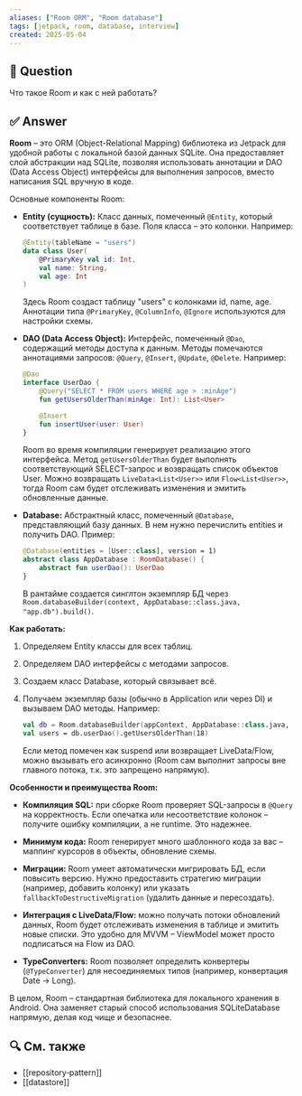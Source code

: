 ```yaml
---
aliases: ["Room ORM", "Room database"]
tags: [jetpack, room, database, interview]
created: 2025‑05‑04
---
```


## 📝 Question  
Что такое Room и как с ней работать?

## ✅ Answer  
**Room** – это ORM (Object-Relational Mapping) библиотека из Jetpack для удобной работы с локальной базой данных SQLite. Она предоставляет слой абстракции над SQLite, позволяя использовать аннотации и DAO (Data Access Object) интерфейсы для выполнения запросов, вместо написания SQL вручную в коде.

Основные компоненты Room:

- **Entity (сущность):** Класс данных, помеченный `@Entity`, который соответствует таблице в базе. Поля класса – это колонки. Например:
    
    ```kotlin
    @Entity(tableName = "users")
    data class User(
        @PrimaryKey val id: Int,
        val name: String,
        val age: Int
    )
    ```
    
    Здесь Room создаст таблицу "users" с колонками id, name, age. Аннотации типа `@PrimaryKey`, `@ColumnInfo`, `@Ignore` используются для настройки схемы.
    
- **DAO (Data Access Object):** Интерфейс, помеченный `@Dao`, содержащий методы доступа к данным. Методы помечаются аннотациями запросов: `@Query`, `@Insert`, `@Update`, `@Delete`. Например:
    
    ```kotlin
    @Dao
    interface UserDao {
        @Query("SELECT * FROM users WHERE age > :minAge")
        fun getUsersOlderThan(minAge: Int): List<User>
    
        @Insert
        fun insertUser(user: User)
    }
    ```
    
    Room во время компиляции генерирует реализацию этого интерфейса. Метод `getUsersOlderThan` будет выполнять соответствующий SELECT-запрос и возвращать список объектов User. Можно возвращать `LiveData<List<User>>` или `Flow<List<User>>`, тогда Room сам будет отслеживать изменения и эмитить обновленные данные.
    
- **Database:** Абстрактный класс, помеченный `@Database`, представляющий базу данных. В нем нужно перечислить entities и получить DAO. Пример:
    
    ```kotlin
    @Database(entities = [User::class], version = 1)
    abstract class AppDatabase : RoomDatabase() {
        abstract fun userDao(): UserDao
    }
    ```
    
    В рантайме создается синглтон экземпляр БД через `Room.databaseBuilder(context, AppDatabase::class.java, "app.db").build()`.
    

**Как работать:**

1. Определяем Entity классы для всех таблиц.
    
2. Определяем DAO интерфейсы с методами запросов.
    
3. Создаем класс Database, который связывает всё.
    
4. Получаем экземпляр базы (обычно в Application или через DI) и вызываем DAO методы. Например:
    
    ```kotlin
    val db = Room.databaseBuilder(appContext, AppDatabase::class.java, "app.db").build()
    val users = db.userDao().getUsersOlderThan(18)
    ```
    
    Если метод помечен как suspend или возвращает LiveData/Flow, можно вызывать его асинхронно (Room сам выполнит запросы вне главного потока, т.к. это запрещено напрямую).
    

**Особенности и преимущества Room:**

- **Компиляция SQL:** при сборке Room проверяет SQL-запросы в `@Query` на корректность. Если опечатка или несоответствие колонок – получите ошибку компиляции, а не runtime. Это надежнее.
    
- **Минимум кода:** Room генерирует много шаблонного кода за вас – маппинг курсоров в объекты, обновление схемы.
    
- **Миграции:** Room умеет автоматически мигрировать БД, если повысить версию. Нужно предоставить стратегию миграции (например, добавить колонку) или указать `fallbackToDestructiveMigration` (удалить данные и пересоздать).
    
- **Интеграция с LiveData/Flow:** можно получать потоки обновлений данных, Room будет отслеживать изменения в таблице и эмитить новые списки. Это удобно для MVVM – ViewModel может просто подписаться на Flow из DAO.
    
- **TypeConverters:** Room позволяет определить конвертеры (`@TypeConverter`) для несоединяемых типов (например, конвертация Date -> Long).
    

В целом, Room – стандартная библиотека для локального хранения в Android. Она заменяет старый способ использования SQLiteDatabase напрямую, делая код чище и безопаснее.

## 🔍 См. также  
- [[repository‑pattern]]
- [[datastore]]
